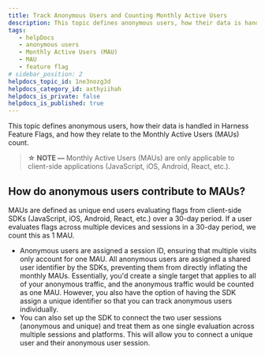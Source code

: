 ```yaml
---
title: Track Anonymous Users and Counting Monthly Active Users
description: This topic defines anonymous users, how their data is handled in Harness Feature Flags, and how they relate to the Monthly Active Users (MAUs) count.
tags: 
   - helpDocs
   - anonymous users
   - Monthly Active Users (MAU)
   - MAU
   - feature flag
# sidebar_position: 2
helpdocs_topic_id: 1ne3nozg3d
helpdocs_category_id: axthyiihah
helpdocs_is_private: false
helpdocs_is_published: true
---
```


This topic defines anonymous users, how their data is handled in Harness Feature Flags, and how they relate to the Monthly Active Users (MAUs) count.

> **☆ NOTE —** Monthly Active Users (MAUs) are only applicable to client-side applications (JavaScript, iOS, Android, React, etc.).

## How do anonymous users contribute to MAUs?

MAUs are defined as unique end users evaluating flags from client-side SDKs (JavaScript, iOS, Android, React, etc.) over a 30-day period. If a user evaluates flags across multiple devices and sessions in a 30-day period, we count this as 1 MAU.

* Anonymous users are assigned a session ID, ensuring that multiple visits only account for one MAU. All anonymous users are assigned a shared user identifier by the SDKs, preventing them from directly inflating the monthly MAUs. Essentially, you'd create a single target that applies to all of your anonymous traffic, and the anonymous traffic would be counted as one MAU. However, you also have the option of having the SDK assign a unique identifier so that you can track anonymous users individually.
* You can also set up the SDK to connect the two user sessions (anonymous and unique) and treat them as one single evaluation across multiple sessions and platforms. This will allow you to connect a unique user and their anonymous user session.

